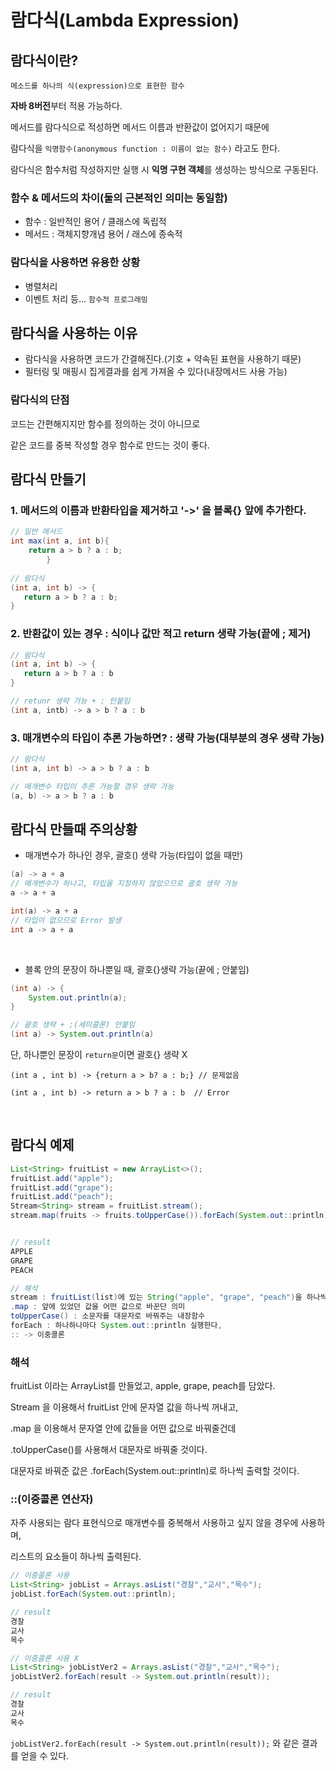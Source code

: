 # 람다식(Lambda Expression)
## 람다식이란?
```
메소드를 하나의 식(expression)으로 표현한 함수
```
**자바 8버전**부터 적용 가능하다. 

메서드를 람다식으로 적성하면 메서드 이름과 반환값이 없어지기 때문에 

람다식을 ```익명함수(anonymous function : 이름이 없는 함수)``` 라고도 한다.

람다식은 함수처럼 작성하지만 실행 시 **익명 구현 객체**를 생성하는 방식으로 구동된다.

### 함수 & 메서드의 차이(둘의 근본적인 의미는 동일함) 
- 함수 : 일반적인 용어 / 클래스에 독립적
- 메서드 : 객체지향개념 용어 / 래스에 종속적

### 람다식을 사용하면 유용한 상황
- 병렬처리
- 이벤트 처리 등... ```함수적 프로그래밍```

## 람다식을 사용하는 이유
- 람다식을 사용하면 코드가 간결해진다.(기호 + 약속된 표현을 사용하기 때문)
- 필터링 및 매핑시 집게결과를 쉽게 가져올 수 있다(내장메서드 사용 가능)

### 람다식의 단점
코드는 간편해지지만 함수를 정의하는 것이 아니므로 

같은 코드를 중복 작성할 경우 함수로 만드는 것이 좋다.

## 람다식 만들기
### 1. 메서드의 이름과 반환타입을 제거하고 '->' 을 블록{} 앞에 추가한다.
```java 
// 일반 메서드
int max(int a, int b){
    return a > b ? a : b;
        }
        
// 람다식
(int a, int b) -> {
   return a > b ? a : b;
}
```

### 2. 반환값이 있는 경우 : 식이나 값만 적고 return 생략 가능(끝에 ; 제거)
```java 
// 람다식
(int a, int b) -> {
   return a > b ? a : b
}

// retunr 생략 가능 + ; 안붙임
(int a, intb) -> a > b ? a : b
```

### 3. 매개변수의 타입이 추론 가능하면? :  생략 가능(대부분의 경우 생략 가능)
```java
// 람다식
(int a, int b) -> a > b ? a : b

// 매개변수 타입이 추론 가능할 경우 생략 가능
(a, b) -> a > b ? a : b
```

## 람다식 만들때 주의상황
- 매개변수가 하나인 경우, 괄호() 생략 가능(타입이 없을 때만)
```java 
(a) -> a + a
// 매개변수가 하나고, 타입을 지정하지 않았으므로 괄호 생략 가능
a -> a + a

int(a) -> a + a
// 타입이 없으므로 Error 발생
int a -> a + a 
```

<br />

- 블록 안의 문장이 하나뿐일 때, 괄호{}생략 가능(끝에 ; 안붙임)
```java
(int a) -> {
    System.out.println(a);
}

// 괄호 생략 + ;(세미콜론) 안붙임
(int a) -> System.out.println(a)
```
단, 하나뿐인 문장이 ```return문```이면 괄호{} 생략 X
```
(int a , int b) -> {return a > b? a : b;} // 문제없음

(int a , int b) -> return a > b ? a : b  // Error
```

<br />

## 람다식 예제
```java
List<String> fruitList = new ArrayList<>();
fruitList.add("apple");
fruitList.add("grape");
fruitList.add("peach");
Stream<String> stream = fruitList.stream();
stream.map(fruits -> fruits.toUpperCase()).forEach(System.out::println);


// result
APPLE
GRAPE
PEACH

// 해석
stream : fruitList(list)에 있는 String("apple", "grape", "peach")을 하나씩 꺼내주는 역할
.map : 앞에 있었던 값을 어떤 값으로 바꾼단 의미
toUpperCase() : 소문자를 대문자로 바꿔주는 내장함수
forEach : 하나하나마다 System.out::println 실행한다,
:: -> 이중콜론
```
### 해석
fruitList 이라는 ArrayList를 만들었고, apple, grape, peach를 담았다.

Stream 을 이용해서 fruitList 안에 문자열 값을 하나씩 꺼내고,

.map 을 이용해서 문자열 안에 값들을 어떤 값으로 바꿔줄건데

.toUpperCase()를 사용해서 대문자로 바꿔줄 것이다.

대문자로 바꿔준 값은 .forEach(System.out::println)로 하나씩 출력할 것이다.  

### ::(이중콜론 연산자)
자주 사용되는 람다 표현식으로 매개변수를 중복해서 사용하고 싶지 않을 경우에 사용하며,

리스트의 요소들이 하나씩 출력된다.
```java
// 이중콜론 사용
List<String> jobList = Arrays.asList("경찰","교사","목수");
jobList.forEach(System.out::println);

// result
경찰
교사
목수        

// 이중콜론 사용 X
List<String> jobListVer2 = Arrays.asList("경찰","교사","목수");
jobListVer2.forEach(result -> System.out.println(result));

// result
경찰
교사
목수
```
```jobListVer2.forEach(result -> System.out.println(result));``` 와 같은 결과를 얻을 수 있다.
